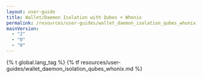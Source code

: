 ```yaml
---
layout: user-guide
title: Wallet/Daemon Isolation with Qubes + Whonix
permalink: /resources/user-guides/wallet_daemon_isolation_qubes_whonix.html
mainVersion:
  - "2"
  - "0"
  - "0"
---
```


{% t global.lang_tag %}
{% tf resources/user-guides/wallet_daemon_isolation_qubes_whonix.md %}
